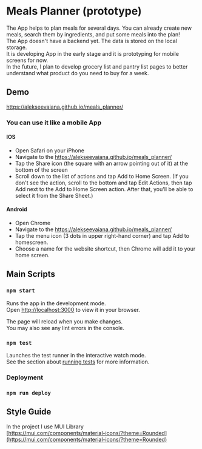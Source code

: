 # Meals Planner (prototype)

The App helps to plan meals for several days.
You can already create new meals, search them by ingredients, and put some meals into the plan!  
The App doesn't have a backend yet. The data is stored on the local storage.  
It is developing App in the early stage and it is prototyping for mobile screens for now.  
In the future, I plan to develop grocery list and pantry list pages to better understand what product do you need to buy for a week.

## Demo

https://alekseevaiana.github.io/meals_planner/

### You can use it like a mobile App

#### IOS

- Open Safari on your iPhone
- Navigate to the https://alekseevaiana.github.io/meals_planner/
- Tap the Share icon (the square with an arrow pointing out of it) at the bottom of the screen
- Scroll down to the list of actions and tap Add to Home Screen. (If you don't see the action, scroll to the bottom and tap Edit Actions, then tap Add next to the Add to Home Screen action. After that, you'll be able to select it from the Share Sheet.)

#### Android

- Open Chrome
- Navigate to the https://alekseevaiana.github.io/meals_planner/
- Tap the menu icon (3 dots in upper right-hand corner) and tap Add to homescreen.
- Choose a name for the website shortcut, then Chrome will add it to your home screen.

## Main Scripts

### `npm start`

Runs the app in the development mode.\
Open [http://localhost:3000](http://localhost:3000) to view it in your browser.

The page will reload when you make changes.\
You may also see any lint errors in the console.

### `npm test`

Launches the test runner in the interactive watch mode.\
See the section about [running tests](https://facebook.github.io/create-react-app/docs/running-tests) for more information.

### Deployment

### `npm run deploy`

## Style Guide

In the project I use MUI Library  
[https://mui.com/components/material-icons/?theme=Rounded](https://mui.com/components/material-icons/?theme=Rounded)
